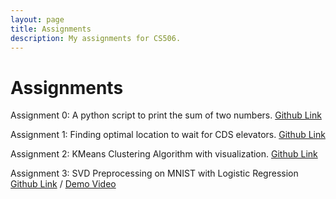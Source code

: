 ```yaml
---
layout: page
title: Assignments
description: My assignments for CS506.
---
```


# Assignments

Assignment 0: A python script to print the sum of two numbers.
[Github Link](https://github.com/michaelliruoxi/mlrx-assignment-0.git)

Assignment 1: Finding optimal location to wait for CDS elevators.
[Github Link](https://github.com/michaelliruoxi/mlrx-assignment-1.git)

Assignment 2: KMeans Clustering Algorithm with visualization.
[Github Link](https://github.com/michaelliruoxi/mlrx-assignment-2.git)

Assignment 3: SVD Preprocessing on MNIST with Logistic Regression 
[Github Link](https://github.com/michaelliruoxi/mlrx-assignment-3.git) / [Demo Video](https://youtu.be/Ep7_OohfwFw)
